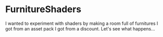 # FurnitureShaders
I wanted to experiment with shaders by making a room full of furnitures I got from an asset pack I got from a discount. Let's see what happens...
